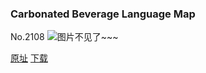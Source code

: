 ### Carbonated Beverage Language Map
No.2108
![图片不见了~~~](https://imgs.xkcd.com/comics/carbonated_beverage_language_map.png)

[原址](https://xkcd.com//2108) [下载](https://imgs.xkcd.com/comics/carbonated_beverage_language_map.png)

